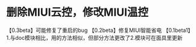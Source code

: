 # 删除MIUI云控，修改MIUI温控
【0.3beta】可能修复了重启的bug
【0.2beta】修复MIUI智能省电
【0.1beta1】1.与doc模块相比，用的方法相似，但部分方法更改了2.模块可在面具里更新
